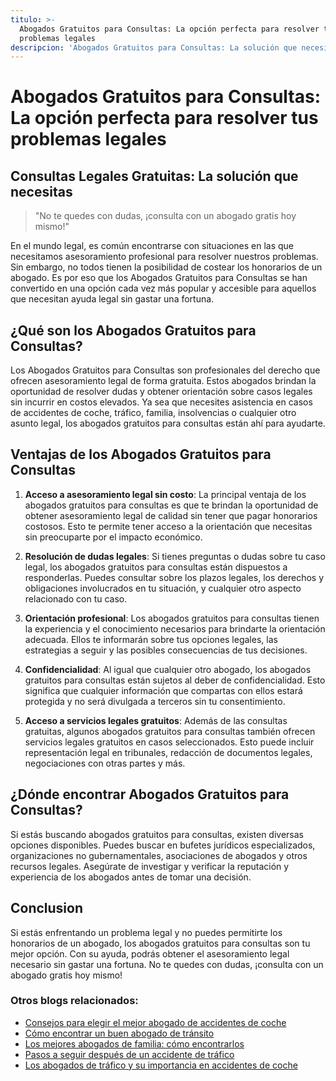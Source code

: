 ```yaml
---
titulo: >-
  Abogados Gratuitos para Consultas: La opción perfecta para resolver tus
  problemas legales
descripcion: 'Abogados Gratuitos para Consultas: La solución que necesitas'
---
```


# Abogados Gratuitos para Consultas: La opción perfecta para resolver tus problemas legales

## Consultas Legales Gratuitas: La solución que necesitas

> "No te quedes con dudas, ¡consulta con un abogado gratis hoy mismo!"

En el mundo legal, es común encontrarse con situaciones en las que necesitamos asesoramiento profesional para resolver nuestros problemas. Sin embargo, no todos tienen la posibilidad de costear los honorarios de un abogado. Es por eso que los Abogados Gratuitos para Consultas se han convertido en una opción cada vez más popular y accesible para aquellos que necesitan ayuda legal sin gastar una fortuna.

## ¿Qué son los Abogados Gratuitos para Consultas?

Los Abogados Gratuitos para Consultas son profesionales del derecho que ofrecen asesoramiento legal de forma gratuita. Estos abogados brindan la oportunidad de resolver dudas y obtener orientación sobre casos legales sin incurrir en costos elevados. Ya sea que necesites asistencia en casos de accidentes de coche, tráfico, familia, insolvencias o cualquier otro asunto legal, los abogados gratuitos para consultas están ahí para ayudarte.

## Ventajas de los Abogados Gratuitos para Consultas

1. **Acceso a asesoramiento legal sin costo**: La principal ventaja de los abogados gratuitos para consultas es que te brindan la oportunidad de obtener asesoramiento legal de calidad sin tener que pagar honorarios costosos. Esto te permite tener acceso a la orientación que necesitas sin preocuparte por el impacto económico.

2. **Resolución de dudas legales**: Si tienes preguntas o dudas sobre tu caso legal, los abogados gratuitos para consultas están dispuestos a responderlas. Puedes consultar sobre los plazos legales, los derechos y obligaciones involucrados en tu situación, y cualquier otro aspecto relacionado con tu caso.

3. **Orientación profesional**: Los abogados gratuitos para consultas tienen la experiencia y el conocimiento necesarios para brindarte la orientación adecuada. Ellos te informarán sobre tus opciones legales, las estrategias a seguir y las posibles consecuencias de tus decisiones.

4. **Confidencialidad**: Al igual que cualquier otro abogado, los abogados gratuitos para consultas están sujetos al deber de confidencialidad. Esto significa que cualquier información que compartas con ellos estará protegida y no será divulgada a terceros sin tu consentimiento.

5. **Acceso a servicios legales gratuitos**: Además de las consultas gratuitas, algunos abogados gratuitos para consultas también ofrecen servicios legales gratuitos en casos seleccionados. Esto puede incluir representación legal en tribunales, redacción de documentos legales, negociaciones con otras partes y más.

## ¿Dónde encontrar Abogados Gratuitos para Consultas?

Si estás buscando abogados gratuitos para consultas, existen diversas opciones disponibles. Puedes buscar en bufetes jurídicos especializados, organizaciones no gubernamentales, asociaciones de abogados y otros recursos legales. Asegúrate de investigar y verificar la reputación y experiencia de los abogados antes de tomar una decisión.

## Conclusion

Si estás enfrentando un problema legal y no puedes permitirte los honorarios de un abogado, los abogados gratuitos para consultas son tu mejor opción. Con su ayuda, podrás obtener el asesoramiento legal necesario sin gastar una fortuna. No te quedes con dudas, ¡consulta con un abogado gratis hoy mismo!

### Otros blogs relacionados:

- [Consejos para elegir el mejor abogado de accidentes de coche](abogados-accidente-coche)
- [Cómo encontrar un buen abogado de tránsito](abogado-de-transito)
- [Los mejores abogados de familia: cómo encontrarlos](buenos-abogados-de-familia)
- [Pasos a seguir después de un accidente de tráfico](abogado-accidente-trafico)
- [Los abogados de tráfico y su importancia en accidentes de coche](abogados-de-trafico)

